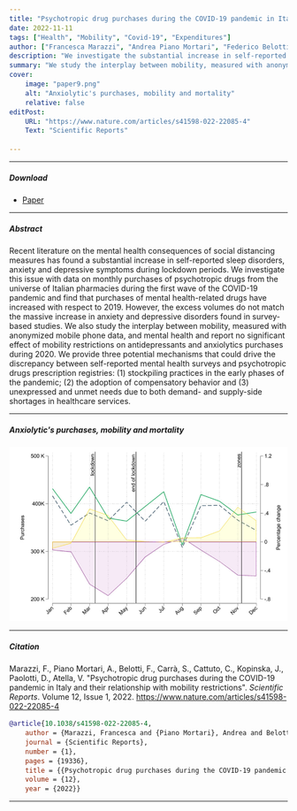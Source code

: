 ```yaml
---
title: "Psychotropic drug purchases during the COVID-19 pandemic in Italy and their relationship with mobility restrictions"
date: 2022-11-11
tags: ["Health", "Mobility", "Covid-19", "Expenditures"]
author: ["Francesca Marazzi", "Andrea Piano Mortari", "Federico Belotti", "Giuseppe Carrà", "Ciro Cattuto", "Joanna Kopinska", "Daniela Paolotti", "Vincenzo Atella"]
description: "We investigate the substantial increase in self-reported sleep disorders, anxiety and depressive symptoms during lockdown periods"
summary: "We study the interplay between mobility, measured with anonymized mobile phone data, and mental health and report no significant effect of mobility restrictions on antidepressants and anxiolytics purchases in 2020."
cover:
    image: "paper9.png"
    alt: "Anxiolytic's purchases, mobility and mortality"
    relative: false
editPost:
    URL: "https://www.nature.com/articles/s41598-022-22085-4"
    Text: "Scientific Reports"

---
```


---

##### Download

+ [Paper](paper9.pdf)

---

##### Abstract

Recent literature on the mental health consequences of social distancing measures has found a substantial increase in self-reported sleep disorders, anxiety and depressive symptoms during lockdown periods. We investigate this issue with data on monthly purchases of psychotropic drugs from the universe of Italian pharmacies during the first wave of the COVID-19 pandemic and find that purchases of mental health-related drugs have increased with respect to 2019. However, the excess volumes do not match the massive increase in anxiety and depressive disorders found in survey-based studies. We also study the interplay between mobility, measured with anonymized mobile phone data, and mental health and report no significant effect of mobility restrictions on antidepressants and anxiolytics purchases during 2020. We provide three potential mechanisms that could drive the discrepancy between self-reported mental health surveys and psychotropic drugs prescription registries: (1) stockpiling practices in the early phases of the pandemic; (2) the adoption of compensatory behavior and (3) unexpressed and unmet needs due to both demand- and supply-side shortages in healthcare services.

---

##### Anxiolytic's purchases, mobility and mortality

![](paper9.png)

---

##### Citation

Marazzi, F., Piano Mortari, A., Belotti, F., Carrà, S., Cattuto, C., Kopinska, J., Paolotti, D., Atella, V. "Psychotropic drug purchases during the COVID-19 pandemic in Italy and their relationship with mobility restrictions". *Scientific  Reports*. Volume 12, Issue 1, 2022. https://www.nature.com/articles/s41598-022-22085-4

```BibTeX
@article{10.1038/s41598-022-22085-4,
	author = {Marazzi, Francesca and {Piano Mortari}, Andrea and Belotti, Federico and Carr{\`a}, Giuseppe and Cattuto, Ciro and Kopinska, Joanna and Paolotti, Daniela and Atella, Vincenzo},
	journal = {Scientific Reports},
	number = {1},
	pages = {19336},
	title = {{Psychotropic drug purchases during the COVID-19 pandemic in Italy and their relationship with mobility restrictions}},
	volume = {12},
	year = {2022}}

```


---

